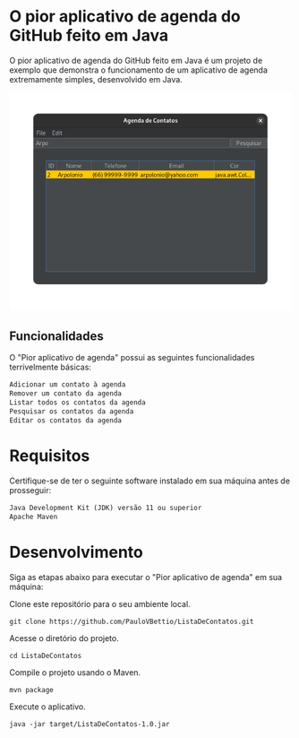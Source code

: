 # O pior aplicativo de agenda do GitHub feito em Java
O pior aplicativo de agenda do GitHub feito em Java é um projeto de exemplo que demonstra o funcionamento de um aplicativo de agenda extremamente simples, desenvolvido em Java.

![preview.png](github%2Fpreview.png)

## Funcionalidades

O "Pior aplicativo de agenda" possui as seguintes funcionalidades terrivelmente básicas:

    Adicionar um contato à agenda
    Remover um contato da agenda
    Listar todos os contatos da agenda
    Pesquisar os contatos da agenda
    Editar os contatos da agenda

# Requisitos

Certifique-se de ter o seguinte software instalado em sua máquina antes de prosseguir:

    Java Development Kit (JDK) versão 11 ou superior
    Apache Maven

# Desenvolvimento

Siga as etapas abaixo para executar o "Pior aplicativo de agenda" em sua máquina:

Clone este repositório para o seu ambiente local.
```
git clone https://github.com/PauloVBettio/ListaDeContatos.git
```

Acesse o diretório do projeto.

```
cd ListaDeContatos
```

Compile o projeto usando o Maven.
```
mvn package
```

Execute o aplicativo.

```
java -jar target/ListaDeContatos-1.0.jar
```